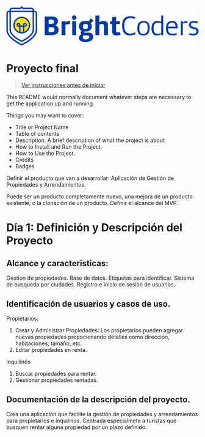 ![BrightCoders Logo](img/logo.png)

# Proyecto final

> [Ver instrucciones antes de iniciar](./instructions/instructions.md)

This README would normally document whatever steps are necessary to get the application up and running.

Things you may want to cover:

- Title or Project Name 
- Table of contents
- Description. A brief description of what the project is about
- How to Install and Run the Project.
- How to Use the Project.
- Credits
- Badges

Definir el producto que van a desarrollar:
Aplicación de Gestión de Propiedades y Arrendamientos.

Puede ser un producto completamente nuevo, una mejora de un producto existente, o la clonación de un producto.
Definir el alcance del MVP.

# Día 1: Definición y Descripción del Proyecto

## Alcance y caracteristicas:
Gestion de propiedades.
Base de datos.
Etiquetas para identificar.
Sistema de busqueda por ciudades.
Registro e inicio de sesion de usuarios.

## Identificación de usuarios y casos de uso.
Propietarios:
1. Crear y Administrar Propiedades: Los propietarios pueden agregar nuevas propiedades propocionando detalles como dirección, habitaciones, tamaño, etc.
2. Editar propiedades en renta.

Inquilinos
1. Buscar propiedades para rentar.
2. Gestionar propiedades rentadas.

## Documentación de la descripción del proyecto.
Crea una aplicación que facilite la gestión de propiedades y arrendamientos para propietarios e inquilinos. Centrada especialmete a turistas que busquen rentar alguna propiedad por un plazo definido. 

